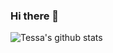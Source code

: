 ### Hi there 👋

<!--
**tessa-woodard/tessa-woodard** is a ✨ _special_ ✨ repository because its `README.md` (this file) appears on your GitHub profile.

Here are some ideas to get you started:

- 🔭 I’m currently working on ...
- 🌱 I’m currently learning ...
- 👯 I’m looking to collaborate on ...
- 🤔 I’m looking for help with ...
- 💬 Ask me about ...
- 📫 How to reach me: ...
- 😄 Pronouns: ...
- ⚡ Fun fact: ...
-->

![Tessa's github stats](https://github-readme-stats.vercel.app/api?username=tessa-woodard&show_icons=true&hide_border=true&theme=dark)

